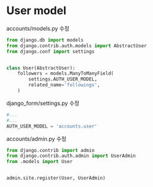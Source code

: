 # User model

 accounts/models.py 수정

```python
from django.db import models
from django.contrib.auth.models import AbstractUser
from django.conf import settings


class User(AbstractUser):
    followers = models.ManyToManyField(
        settings.AUTH_USER_MODEL,
        related_name='followings',
    )
```



django_form/settings.py 수정

```python
#...
#...
AUTH_USER_MODEL = 'accounts.user'
```



accounts/admin.py 수정

```python
from django.contrib import admin
from django.contrib.auth.admin import UserAdmin
from .models import User


admin.site.register(User, UserAdmin)
```